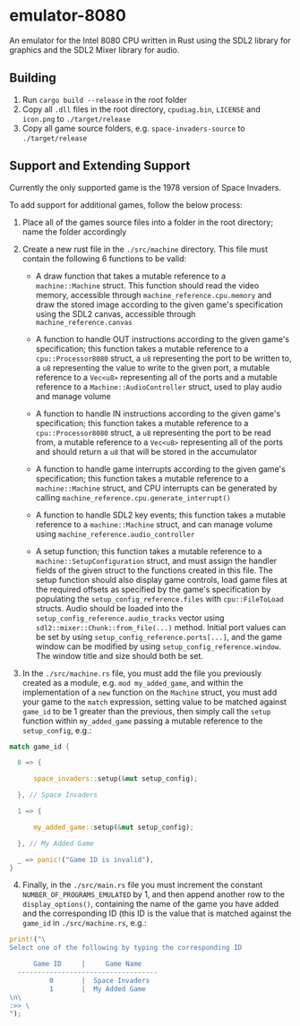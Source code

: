 # emulator-8080
An emulator for the Intel 8080 CPU written in Rust using the SDL2 library for graphics and the SDL2 Mixer library for audio.

## Building
1. Run `cargo build --release` in the root folder
2. Copy all `.dll` files in the root directory, `cpudiag.bin`, `LICENSE` and `icon.png` to `./target/release`
3. Copy all game source folders, e.g. `space-invaders-source` to `./target/release`

## Support and Extending Support
Currently the only supported game is the 1978 version of Space Invaders.

To add support for additional games, follow the below process:
  1. Place all of the games source files into a folder in the root directory; name the folder accordingly
  
  2. Create a new rust file in the `./src/machine` directory. This file must contain the following 6 functions to be valid:
  
      - A draw function that takes a mutable reference to a `machine::Machine` struct. This function should read the video memory, accessible through `machine_reference.cpu.memory` and draw the stored image according to the given game's specification using the SDL2 canvas, accessible through `machine_reference.canvas`
      
      - A function to handle OUT instructions according to the given game's specification; this function takes a mutable reference to a `cpu::Processor8080` struct, a `u8` representing the port to be written to, a `u8` representing the value to write to the given port, a mutable reference to a `Vec<u8>` representing all of the ports and a mutable reference to a `Machine::AudioController` struct, used to play audio and manage volume
      
      - A function to handle IN instructions according to the given game's specification; this function takes a mutable reference to a `cpu::Processor8080` struct, a `u8` representing the port to be read from, a mutable reference to a `Vec<u8>` representing all of the ports and should return a `u8` that will be stored in the accumulator
      
      - A function to handle game interrupts according to the given game's specification; this function takes a mutable reference to a `machine::Machine` struct, and CPU interrupts can be generated by calling `machine_reference.cpu.generate_interrupt()`
      
      - A function to handle SDL2 key events; this function takes a mutable reference to a `machine::Machine` struct, and can manage volume using `machine_reference.audio_controller`
      
      - A setup function; this function takes a mutable reference to a `machine::SetupConfiguration` struct, and must assign the handler fields of the given struct to the functions created in this file. The setup function should also display game controls, load game files at the required offsets as specified by the game's specification by populating the `setup_config_reference.files` with `cpu::FileToLoad` structs. Audio should be loaded into the `setup_config_reference.audio_tracks` vector using `sdl2::mixer::Chunk::from_file(...)` method. Initial port values can be set by using `setup_config_reference.ports[...]`, and the game window can be modified by using `setup_config_reference.window`. The window title and size should both be set.
  
  3. In the `./src/machine.rs` file, you must add the file you previously created as a module, e.g. `mod my_added_game`, and within the implementation of a `new` function on the `Machine` struct, you must add your game to the `match` expression, setting value to be matched against `game_id` to be 1 greater than the previous, then simply call the `setup` function within `my_added_game` passing a mutable reference to the `setup_config`, e.g.:
  ```rust
  match game_id {

    0 => {

        space_invaders::setup(&mut setup_config);

    }, // Space Invaders

    1 => {

        my_added_game::setup(&mut setup_config);

    }, // My Added Game

    _ => panic!("Game ID is invalid"),
}
```

  4. Finally, in the `./src/main.rs` file you must increment the constant `NUMBER_OF_PROGRAMS_EMULATED` by 1, and then append another row to the `display_options()`, containing the name of the game you have added and the corresponding ID (this ID is the value that is matched against the `game_id` in `./src/machine.rs`, e.g.:
  ```rust
print!("\
Select one of the following by typing the corresponding ID

        Game ID     |     Game Name
    -----------------------------------
            0       |  Space Invaders
            1       |  My Added Game
\n\
:>> \
");
